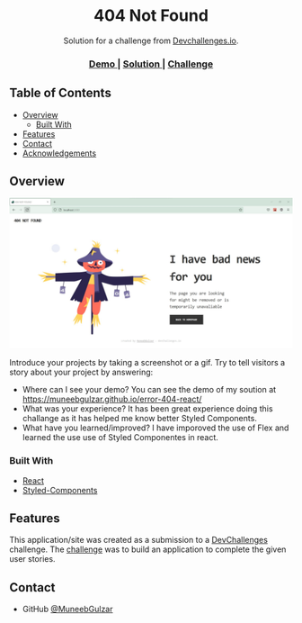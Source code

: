 
<h1 align="center">404 Not Found</h1>

<div align="center">
   Solution for a challenge from  <a href="http://devchallenges.io" target="_blank">Devchallenges.io</a>.
</div>

<div align="center">
  <h3>
    <a href="https://muneebgulzar.github.io/error-404-react/">
      Demo
    </a>
    <span> | </span>
    <a href="https://github.com/MuneebGulzar/error-404-react">
      Solution
    </a>
    <span> | </span>
    <a href="https://devchallenges.io/challenges/wBunSb7FPrIepJZAg0sY">
      Challenge
    </a>
  </h3>
</div>

<!-- TABLE OF CONTENTS -->

## Table of Contents

- [Overview](#overview)
  - [Built With](#built-with)
- [Features](#features)
- [Contact](#contact)
- [Acknowledgements](#acknowledgements)

<!-- OVERVIEW -->

## Overview

![screenshot](https://github.com/MuneebGulzar/error-404-react/blob/gh-pages/static/media/Desktop.jpg)

Introduce your projects by taking a screenshot or a gif. Try to tell visitors a story about your project by answering:

- Where can I see your demo?
  You can see the demo of my soution at https://muneebgulzar.github.io/error-404-react/
- What was your experience?
  It has been great experience doing this challange as it has helped me know better Styled Components.
- What have you learned/improved?
  I have imporoved the use of Flex and learned the use use of Styled Componentes in react.

### Built With

<!-- This section should list any major frameworks that you built your project using. Here are a few examples.-->

- [React](https://reactjs.org/)
- [Styled-Components](https://styled-components.com/)

## Features

<!-- List the features of your application or follow the template. Don't share the figma file here :) -->

This application/site was created as a submission to a [DevChallenges](https://devchallenges.io/challenges) challenge. The [challenge](https://devchallenges.io/challenges/wBunSb7FPrIepJZAg0sY) was to build an application to complete the given user stories.



## Contact


- GitHub [@MuneebGulzar](https://github.com/MuneebGulzar)

